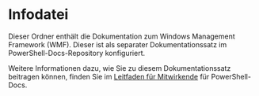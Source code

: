 # <a name="readme"></a>Infodatei

Dieser Ordner enthält die Dokumentation zum Windows Management Framework (WMF).
Dieser ist als separater Dokumentationssatz im PowerShell-Docs-Repository konfiguriert.

Weitere Informationen dazu, wie Sie zu diesem Dokumentationssatz beitragen können, finden Sie im [Leitfaden für Mitwirkende](https://github.com/PowerShell/PowerShell-Docs/blob/staging/CONTRIBUTING.md) für PowerShell-Docs.